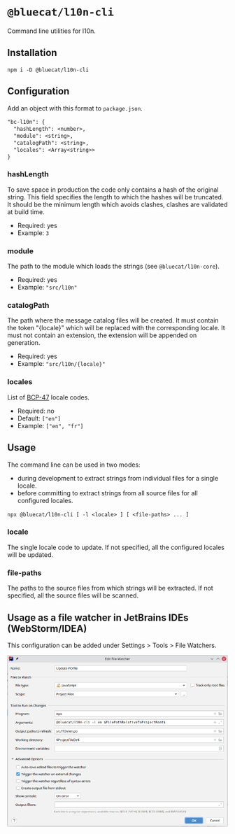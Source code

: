# `@bluecat/l10n-cli`

Command line utilities for l10n.

## Installation

```shell
npm i -D @bluecat/l10n-cli
```

## Configuration

Add an object with this format to `package.json`.

```
"bc-l10n": {
  "hashLength": <number>,
  "module": <string>,
  "catalogPath": <string>,
  "locales": <Array<string>>
}
```

### hashLength

To save space in production the code only contains a hash of the original string.
This field specifies the length to which the hashes will be truncated.
It should be the minimum length which avoids clashes, clashes are validated at build time.

- Required: yes
- Example: `3`

### module

The path to the module which loads the strings (see `@bluecat/l10n-core`).

- Required: yes
- Example: `"src/l10n"`

### catalogPath

The path where the message catalog files will be created.
It must contain the token "{locale}" which will be replaced with the corresponding locale.
It must not contain an extension, the extension will be appended on generation.

- Required: yes
- Example: `"src/l10n/{locale}"`

### locales

List of [BCP-47](https://www.rfc-editor.org/rfc/bcp/bcp47.txt) locale codes.

- Required: no
- Default: `["en"]`
- Example: `["en", "fr"]`

## Usage

The command line can be used in two modes:

- during development to extract strings from individual files for a single locale.
- before committing to extract strings from all source files for all configured locales.

`npx @bluecat/l10n-cli [ -l <locale> ] [ <file-paths> ... ]`

### locale

The single locale code to update. If not specified, all the configured locales will be updated.

### file-paths

The paths to the source files from which strings will be extracted.
If not specified, all the source files will be scanned.

## Usage as a file watcher in JetBrains IDEs (WebStorm/IDEA)

This configuration can be added under Settings > Tools > File Watchers.

![PO file watcher configuration](watcher-settings.png)
